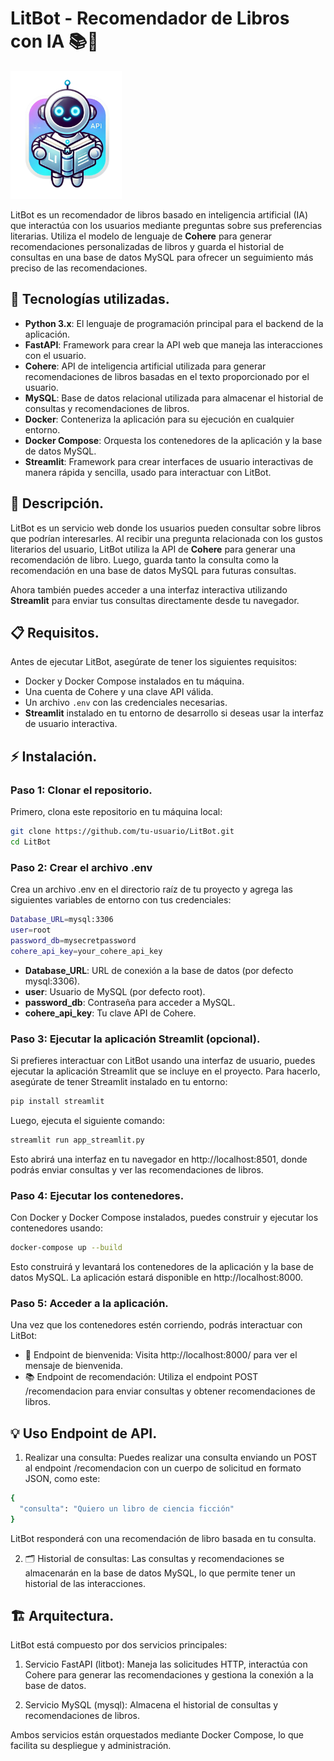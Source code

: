 # LitBot - Recomendador de Libros con IA 📚🤖

![LitBot Image](./img/Icono_LitBot3.png)

LitBot es un recomendador de libros basado en inteligencia artificial (IA) que interactúa con los usuarios mediante preguntas sobre sus preferencias literarias. Utiliza el modelo de lenguaje de **Cohere** para generar recomendaciones personalizadas de libros y guarda el historial de consultas en una base de datos MySQL para ofrecer un seguimiento más preciso de las recomendaciones.

## 🚀 Tecnologías utilizadas.

- **Python 3.x**: El lenguaje de programación principal para el backend de la aplicación.
- **FastAPI**: Framework para crear la API web que maneja las interacciones con el usuario.
- **Cohere**: API de inteligencia artificial utilizada para generar recomendaciones de libros basadas en el texto proporcionado por el usuario.
- **MySQL**: Base de datos relacional utilizada para almacenar el historial de consultas y recomendaciones de libros.
- **Docker**: Conteneriza la aplicación para su ejecución en cualquier entorno.
- **Docker Compose**: Orquesta los contenedores de la aplicación y la base de datos MySQL.
- **Streamlit**: Framework para crear interfaces de usuario interactivas de manera rápida y sencilla, usado para interactuar con LitBot.

## 📖 Descripción.

LitBot es un servicio web donde los usuarios pueden consultar sobre libros que podrían interesarles. Al recibir una pregunta relacionada con los gustos literarios del usuario, LitBot utiliza la API de **Cohere** para generar una recomendación de libro. Luego, guarda tanto la consulta como la recomendación en una base de datos MySQL para futuras consultas.

Ahora también puedes acceder a una interfaz interactiva utilizando **Streamlit** para enviar tus consultas directamente desde tu navegador.

## 📋 Requisitos.

Antes de ejecutar LitBot, asegúrate de tener los siguientes requisitos:

- Docker y Docker Compose instalados en tu máquina.
- Una cuenta de Cohere y una clave API válida.
- Un archivo `.env` con las credenciales necesarias.
- **Streamlit** instalado en tu entorno de desarrollo si deseas usar la interfaz de usuario interactiva.

## ⚡ Instalación.

### Paso 1: Clonar el repositorio.

Primero, clona este repositorio en tu máquina local:

```bash
git clone https://github.com/tu-usuario/LitBot.git
cd LitBot
```

### Paso 2: Crear el archivo .env

Crea un archivo .env en el directorio raíz de tu proyecto y agrega las siguientes variables de entorno con tus credenciales:

```bash
Database_URL=mysql:3306
user=root
password_db=mysecretpassword
cohere_api_key=your_cohere_api_key
```

- **Database_URL**: URL de conexión a la base de datos (por defecto mysql:3306).
- **user**: Usuario de MySQL (por defecto root).
- **password_db**: Contraseña para acceder a MySQL.
- **cohere_api_key**: Tu clave API de Cohere.

### Paso 3: Ejecutar la aplicación Streamlit (opcional).

Si prefieres interactuar con LitBot usando una interfaz de usuario, puedes ejecutar la aplicación Streamlit que se incluye en el proyecto. Para hacerlo, asegúrate de tener Streamlit instalado en tu entorno:

```bash
pip install streamlit
```

Luego, ejecuta el siguiente comando:

```bash
streamlit run app_streamlit.py
```

Esto abrirá una interfaz en tu navegador en http://localhost:8501, donde podrás enviar consultas y ver las recomendaciones de libros.

### Paso 4: Ejecutar los contenedores.

Con Docker y Docker Compose instalados, puedes construir y ejecutar los contenedores usando:

```bash
docker-compose up --build
```

Esto construirá y levantará los contenedores de la aplicación y la base de datos MySQL. La aplicación estará disponible en http://localhost:8000.

### Paso 5: Acceder a la aplicación.

Una vez que los contenedores estén corriendo, podrás interactuar con LitBot:

- 👋 Endpoint de bienvenida: Visita http://localhost:8000/ para ver el mensaje de bienvenida.
- 📚 Endpoint de recomendación: Utiliza el endpoint POST /recomendacion para enviar consultas y obtener recomendaciones de libros.


## 💡 Uso Endpoint de API.

1. Realizar una consulta: Puedes realizar una consulta enviando un POST al endpoint /recomendacion con un cuerpo de solicitud en formato JSON, como este:

```bash
{
  "consulta": "Quiero un libro de ciencia ficción"
}
```

LitBot responderá con una recomendación de libro basada en tu consulta.

2. 🗂️ Historial de consultas: Las consultas y recomendaciones se almacenarán en la base de datos MySQL, lo que permite tener un historial de las interacciones.

## 🏗️ Arquitectura.

LitBot está compuesto por dos servicios principales:

1. Servicio FastAPI (litbot): Maneja las solicitudes HTTP, interactúa con Cohere para generar las recomendaciones y gestiona la conexión a la base de datos.

2. Servicio MySQL (mysql): Almacena el historial de consultas y recomendaciones de libros.

Ambos servicios están orquestados mediante Docker Compose, lo que facilita su despliegue y administración.

